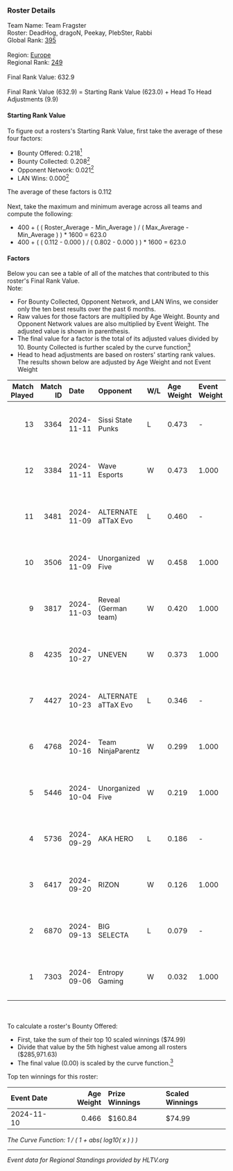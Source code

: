### Roster Details<br />
Team Name: Team Fragster<br />
Roster: DeadHog, dragoN, Peekay, PlebSter, Rabbi<br />
Global Rank: [395](../../standings_global_2025_02_28.md)<br />
<br />
Region: [Europe]( ../../standings_europe_2025_02_28.md)<br />
Regional Rank: [249]( ../../standings_europe_2025_02_28.md)<br />
<br />
Final Rank Value:  632.9<br />
<br />
Final Rank Value (632.9) = Starting Rank Value (623.0) + Head To Head Adjustments (9.9)<br />

#### Starting Rank Value<br />
To figure out a rosters's Starting Rank Value, first take the average of these four factors:<br />
- Bounty Offered: 0.218[<sup>1</sup>](#table2)
- Bounty Collected: 0.208[<sup>2</sup>](#table1)
- Opponent Network: 0.021[<sup>2</sup>](#table1)
- LAN Wins: 0.000[<sup>2</sup>](#table1)

The average of these factors is 0.112<br />
<br />
Next, take the maximum and minimum average across all teams and compute the following:<br />
- 400 + ( ( Roster_Average - Min_Average ) / ( Max_Average - Min_Average ) ) * 1600 = 623.0
- 400 + ( ( 0.112 - 0.000 ) / ( 0.802 - 0.000 ) ) * 1600 = 623.0


#### Factors<br />
Below you can see a table of all of the matches that contributed to this roster's Final Rank Value.<br />
Note:<br />

- For Bounty Collected, Opponent Network, and LAN Wins, we consider only the ten best results over the past 6 months.
- Raw values for those factors are multiplied by Age Weight. Bounty and Opponent Network values are also multiplied by Event Weight. The adjusted value is shown in parenthesis.
- The final value for a factor is the total of its adjusted values divided by 10. Bounty Collected is further scaled by the curve function[<sup>3</sup>](#curveFunction)
- Head to head adjustments are based on rosters' starting rank values. The results shown below are adjusted by Age Weight and not Event Weight
<span id="table1"></span><br />


| Match Played | Match ID | Date       | Opponent             | W/L | Age Weight | Event Weight | Bounty Collected | Opponent Network | LAN Wins  | H2H Adj. | Roster                                   |
| -: | -: | :- | :- | :- | :- | :- | :- | :- | :- | -: | :- |
|           13 |     3364 | 2024-11-11 | Sissi State Punks    | L   | 0.473      | -            | -                | -                | -         |    -7.78 | DeadHog, dragoN, Peekay, PlebSter, Rabbi |
|           12 |     3384 | 2024-11-11 | Wave Esports         | W   | 0.473      | 1.000        | 0.002 (0.001)    | 0.123 (0.058)    | 0 (0.000) |     8.22 | DeadHog, dragoN, Neru, Peekay, PlebSter  |
|           11 |     3481 | 2024-11-09 | ALTERNATE aTTaX Evo  | L   | 0.460      | -            | -                | -                | -         |    -6.88 | DeadHog, dragoN, Peekay, PlebSter, Rabbi |
|           10 |     3506 | 2024-11-09 | Unorganized Five     | W   | 0.458      | 1.000        | 0.000 (0.000)    | 0.072 (0.033)    | 0 (0.000) |     6.38 | DeadHog, dragoN, Peekay, PlebSter, Rabbi |
|            9 |     3817 | 2024-11-03 | Reveal (German team) | W   | 0.420      | 1.000        | 0.001 (0.001)    | 0.209 (0.087)    | 0 (0.000) |     7.69 | DeadHog, dragoN, Peekay, PlebSter, Rabbi |
|            8 |     4235 | 2024-10-27 | UNEVEN               | W   | 0.373      | 1.000        | 0.000 (0.000)    | 0.010 (0.004)    | 0 (0.000) |     3.48 | DeadHog, dragoN, Peekay, PlebSter, Rabbi |
|            7 |     4427 | 2024-10-23 | ALTERNATE aTTaX Evo  | L   | 0.346      | -            | -                | -                | -         |    -5.30 | DeadHog, dragoN, Peekay, PlebSter, Rabbi |
|            6 |     4768 | 2024-10-16 | Team NinjaParentz    | W   | 0.299      | 1.000        | 0.000 (0.000)    | 0.040 (0.012)    | 0 (0.000) |     4.07 | DeadHog, dragoN, Peekay, PlebSter, Rabbi |
|            5 |     5446 | 2024-10-04 | Unorganized Five     | W   | 0.219      | 1.000        | 0.000 (0.000)    | 0.072 (0.016)    | 0 (0.000) |     3.12 | DeadHog, dragoN, Peekay, PlebSter, Rabbi |
|            4 |     5736 | 2024-09-29 | AKA HERO             | L   | 0.186      | -            | -                | -                | -         |    -3.04 | DeadHog, dragoN, Peekay, PlebSter, Rabbi |
|            3 |     6417 | 2024-09-20 | RIZON                | W   | 0.126      | 1.000        | 0.000 (0.000)    | 0.000 (0.000)    | 0 (0.000) |     0.88 | DeadHog, dragoN, Peekay, PlebSter, Rabbi |
|            2 |     6870 | 2024-09-13 | BIG SELECTA          | L   | 0.079      | -            | -                | -                | -         |    -1.40 | DeadHog, dragoN, Peekay, PlebSter, Rabbi |
|            1 |     7303 | 2024-09-06 | Entropy Gaming       | W   | 0.032      | 1.000        | 0.000 (0.000)    | 0.056 (0.002)    | 0 (0.000) |     0.46 | DeadHog, dragoN, Peekay, PlebSter, Rabbi |

<br />
<span id="table2"></span><br />
To calculate a roster's Bounty Offered:<br />

- First, take the sum of their top 10 scaled winnings ($74.99)
- Divide that value by the 5th highest value among all rosters ($285,971.63)
- The final value (0.00) is scaled by the curve function.[<sup>3</sup>](#curveFunction)

Top ten winnings for this roster:<br />

| Event Date | Age Weight | Prize Winnings | Scaled Winnings |
| :- | -: | :- | :- |
| 2024-11-10 |      0.466 | $160.84        | $74.99          |


<span id="curveFunction"></span>_The Curve Function: 1 / ( 1 + abs( log10( x ) ) )_<br />

---
_Event data for Regional Standings provided by HLTV.org_<br />
